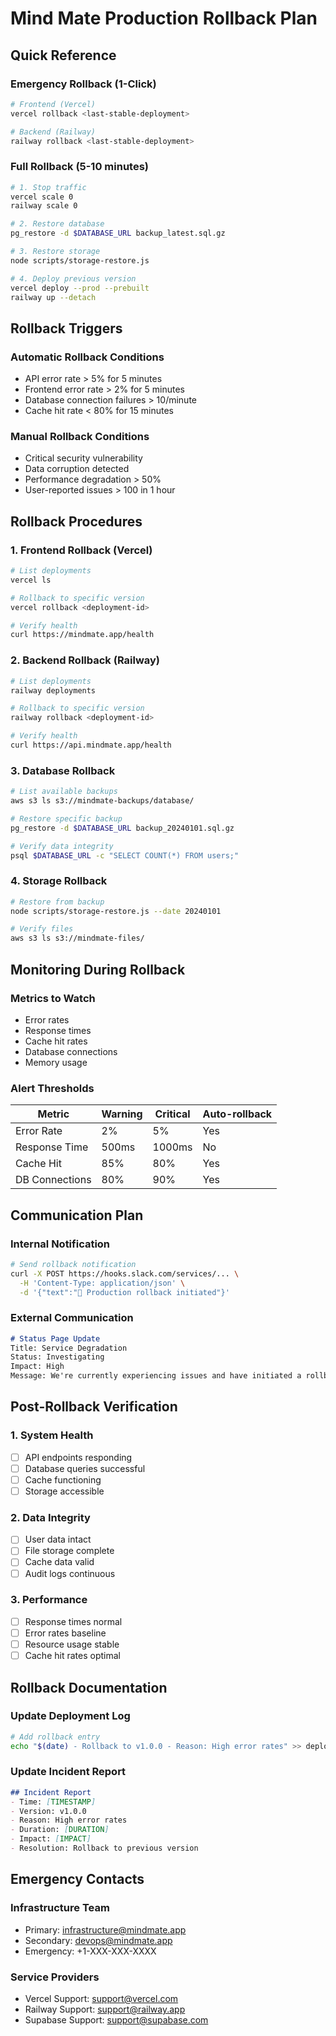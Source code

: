 # Mind Mate Production Rollback Plan

## Quick Reference

### Emergency Rollback (1-Click)
```bash
# Frontend (Vercel)
vercel rollback <last-stable-deployment>

# Backend (Railway)
railway rollback <last-stable-deployment>
```

### Full Rollback (5-10 minutes)
```bash
# 1. Stop traffic
vercel scale 0
railway scale 0

# 2. Restore database
pg_restore -d $DATABASE_URL backup_latest.sql.gz

# 3. Restore storage
node scripts/storage-restore.js

# 4. Deploy previous version
vercel deploy --prod --prebuilt
railway up --detach
```

## Rollback Triggers

### Automatic Rollback Conditions
- API error rate > 5% for 5 minutes
- Frontend error rate > 2% for 5 minutes
- Database connection failures > 10/minute
- Cache hit rate < 80% for 15 minutes

### Manual Rollback Conditions
- Critical security vulnerability
- Data corruption detected
- Performance degradation > 50%
- User-reported issues > 100 in 1 hour

## Rollback Procedures

### 1. Frontend Rollback (Vercel)
```bash
# List deployments
vercel ls

# Rollback to specific version
vercel rollback <deployment-id>

# Verify health
curl https://mindmate.app/health
```

### 2. Backend Rollback (Railway)
```bash
# List deployments
railway deployments

# Rollback to specific version
railway rollback <deployment-id>

# Verify health
curl https://api.mindmate.app/health
```

### 3. Database Rollback
```bash
# List available backups
aws s3 ls s3://mindmate-backups/database/

# Restore specific backup
pg_restore -d $DATABASE_URL backup_20240101.sql.gz

# Verify data integrity
psql $DATABASE_URL -c "SELECT COUNT(*) FROM users;"
```

### 4. Storage Rollback
```bash
# Restore from backup
node scripts/storage-restore.js --date 20240101

# Verify files
aws s3 ls s3://mindmate-files/
```

## Monitoring During Rollback

### Metrics to Watch
- Error rates
- Response times
- Cache hit rates
- Database connections
- Memory usage

### Alert Thresholds
| Metric | Warning | Critical | Auto-rollback |
|--------|---------|----------|---------------|
| Error Rate | 2% | 5% | Yes |
| Response Time | 500ms | 1000ms | No |
| Cache Hit | 85% | 80% | Yes |
| DB Connections | 80% | 90% | Yes |

## Communication Plan

### Internal Notification
```bash
# Send rollback notification
curl -X POST https://hooks.slack.com/services/... \
  -H 'Content-Type: application/json' \
  -d '{"text":"🚨 Production rollback initiated"}'
```

### External Communication
```markdown
# Status Page Update
Title: Service Degradation
Status: Investigating
Impact: High
Message: We're currently experiencing issues and have initiated a rollback to restore service.
```

## Post-Rollback Verification

### 1. System Health
- [ ] API endpoints responding
- [ ] Database queries successful
- [ ] Cache functioning
- [ ] Storage accessible

### 2. Data Integrity
- [ ] User data intact
- [ ] File storage complete
- [ ] Cache data valid
- [ ] Audit logs continuous

### 3. Performance
- [ ] Response times normal
- [ ] Error rates baseline
- [ ] Resource usage stable
- [ ] Cache hit rates optimal

## Rollback Documentation

### Update Deployment Log
```bash
# Add rollback entry
echo "$(date) - Rollback to v1.0.0 - Reason: High error rates" >> deployment.log
```

### Update Incident Report
```markdown
## Incident Report
- Time: [TIMESTAMP]
- Version: v1.0.0
- Reason: High error rates
- Duration: [DURATION]
- Impact: [IMPACT]
- Resolution: Rollback to previous version
```

## Emergency Contacts

### Infrastructure Team
- Primary: infrastructure@mindmate.app
- Secondary: devops@mindmate.app
- Emergency: +1-XXX-XXX-XXXX

### Service Providers
- Vercel Support: support@vercel.com
- Railway Support: support@railway.app
- Supabase Support: support@supabase.com 